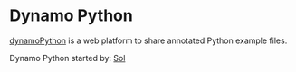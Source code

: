 # Dynamo Python
[dynamoPython](https://github.com/Amoursol/dynamoPython) is a web platform to share annotated Python example files.

Dynamo Python started by: [Sol](https://github.com/Amoursol/dynamoPython)
